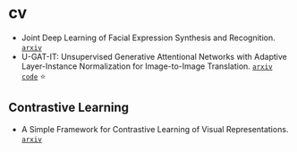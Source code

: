 # cv

- Joint Deep Learning of Facial Expression Synthesis and Recognition. [`arxiv`](https://arxiv.org/pdf/2002.02194.pdf)
- U-GAT-IT: Unsupervised Generative Attentional Networks with Adaptive Layer-Instance Normalization for Image-to-Image Translation. [`arxiv`](https://arxiv.org/abs/1907.10830) [`code`](https://github.com/znxlwm/UGATIT-pytorch) :star:

## Contrastive Learning

- A Simple Framework for Contrastive Learning of Visual Representations. [`arxiv`](https://arxiv.org/pdf/2002.05709.pdf)
